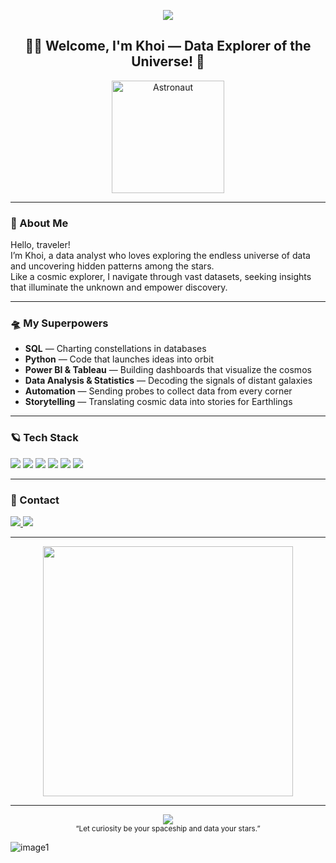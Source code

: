 <!-- Profile README | PHAM CONG NGUYEN KHOI -->

<p align="center">
  <img src="https://capsule-render.vercel.app/api?type=star&color=0:001848,100:1976D2&height=200&section=header&text=PHAM%20CONG%20NGUYEN%20KHOI&fontSize=40&fontColor=F3F6F9&animation=twinkling"/>
</p>

<h2 align="center">👨‍🚀 Welcome, I'm Khoi — Data Explorer of the Universe! 🚀</h2>

<p align="center">
  <img src="https://media.giphy.com/media/3oEhmKspz8b1GzR2ys/giphy.gif" width="180" alt="Astronaut"/>
</p>

---

### 🌌 About Me

Hello, traveler!  
I’m Khoi, a data analyst who loves exploring the endless universe of data and uncovering hidden patterns among the stars.  
Like a cosmic explorer, I navigate through vast datasets, seeking insights that illuminate the unknown and empower discovery.

---

### 🛸 My Superpowers

- **SQL** — Charting constellations in databases
- **Python** — Code that launches ideas into orbit
- **Power BI & Tableau** — Building dashboards that visualize the cosmos
- **Data Analysis & Statistics** — Decoding the signals of distant galaxies
- **Automation** — Sending probes to collect data from every corner
- **Storytelling** — Translating cosmic data into stories for Earthlings

---

### 🪐 Tech Stack

<p>
  <img src="https://img.shields.io/badge/SQL-1976D2?style=for-the-badge&logo=postgresql&logoColor=white"/>
  <img src="https://img.shields.io/badge/Python-3776AB?style=for-the-badge&logo=python&logoColor=white"/>
  <img src="https://img.shields.io/badge/Power%20BI-F2C811?style=for-the-badge&logo=powerbi&logoColor=black"/>
  <img src="https://img.shields.io/badge/Tableau-E97627?style=for-the-badge&logo=tableau&logoColor=white"/>
  <img src="https://img.shields.io/badge/Statistics-6C3483?style=for-the-badge"/>
  <img src="https://img.shields.io/badge/Automation-27AE60?style=for-the-badge"/>
</p>

---

### 🌠 Contact

<p>
  <a href="mailto:phamkhoi1602fw@gmail.com">
    <img src="https://img.shields.io/badge/Email-D44638?style=for-the-badge&logo=gmail&logoColor=white"/>
  </a>
  <a href="https://www.linkedin.com/in/khoi-pham-cong-nguyen-110ba3248/">
    <img src="https://img.shields.io/badge/LinkedIn-0072b1?style=for-the-badge&logo=linkedin&logoColor=white"/>
  </a>
</p>

---

<p align="center">
  <img src="https://github-readme-stats.vercel.app/api?username=1iamcube1&show_icons=true&theme=radical" width="400" />
</p>

---

<p align="center">
  <img src="https://capsule-render.vercel.app/api?type=waving&color=gradient&height=100&section=footer"/>
  <br>
  <sub>“Let curiosity be your spaceship and data your stars.”</sub>
</p>

![image1](image1)
